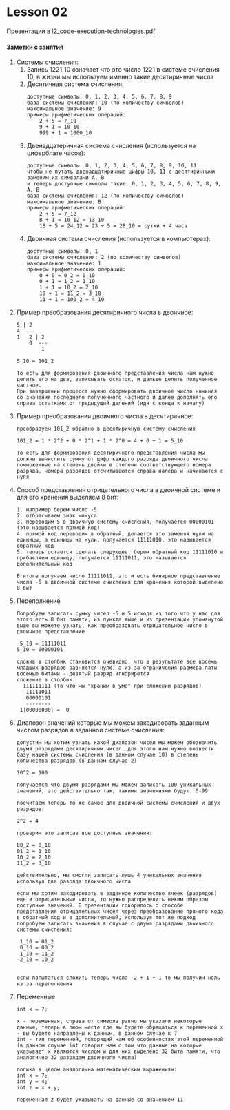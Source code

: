 # Lesson 02

Презентации в [l2_code-execution-technologies.pdf](https://github.com/ait-tr/cohort40.2/blob/main/basic_programming/lesson_02/presentation/l2_code-execution-technologies.pdf)

#### Заметки с занятия

1. Системы счисления:
   1. Запись 1221_10 означает что это число 1221 в системе счисления 10, в жизни мы используем именно такие десятиричные числа 
   2. Десятичная система счисления:
      ```
      доступные символы: 0, 1, 2, 3, 4, 5, 6, 7, 8, 9
      база системы счисления: 10 (по количеству символов)
      максимальное значение: 9
      примеры арифметических операций:
          2 + 5 = 7_10
          9 + 1 = 10_10
          999 + 1 = 1000_10
      ```
   3. Двенадцатеричная система счисления (используется на циферблате часов):
      ```
      доступные символы: 0, 1, 2, 3, 4, 5, 6, 7, 8, 9, 10, 11
      чтобы не путать двенадцатиричные цифры 10, 11 с десятиричными заменим их символами A, B
      и теперь доступные символы такие: 0, 1, 2, 3, 4, 5, 6, 7, 8, 9, A, B
      база системы счисления: 12 (по количеству символов)
      максимальное значение: B
      примеры арифметических операций:
          2 + 5 = 7_12
          B + 1 = 10_12 = 13_10
          1B + 5 = 24_12 = 23 + 5 = 28_10 = сутки + 4 часа
      ```
   4. Двоичная система счисления (используется в компьютерах):
      ```
      доступные символы: 0, 1
      база системы счисления: 2 (по количеству символов)
      максимальное значение: 1
      примеры арифметических операций:
          0 + 0 = 0_2 = 0_10
          0 + 1 = 1_2 = 1_10
          1 + 1 = 10_2 = 2_10
          10 + 1 = 11_2 = 3_10
          11 + 1 = 100_2 = 4_10
      ```
2. Пример преобразования десятиричного числа в двоичное:
   ```
   5 | 2
   4  ---
   1   2 | 2
       0  ---
           1
   
   5_10 = 101_2
   
   То есть для формирования двоичного представления числа нам нужно делить его на два, записывать остаток, и дальше делить полученное частное.
   При завершении процесса нужно сформировать двоичное число начиная со значения последнего полученного частного и далее дополнять его справа остатками от предыдущий делений (идя с конца к началу)
   ```
3. Пример преобразования двоичного числа в десятиричное:
   ```
   преобразуем 101_2 обратно в десятиричную систему счисления
   
   101_2 = 1 * 2^2 + 0 * 2^1 + 1 * 2^0 = 4 + 0 + 1 = 5_10
   
   То есть для формирования десятиричного представления числа мы должны вычислить сумму от цифр каждого разряда двоичного числа помноженные на степень двойки в степени соответствующего номера разряда, номера разрядов отсчитываются справа налева и начинаются с нуля 
   ```
4. Способ представления отрицательного числа в двоичной системе и для его хранения выделяем 8 бит:
   ```
   1. например берем число -5
   2. отбрасываем знак минуса
   3. переводим 5 в двоичную систему счисления, получается 00000101 (это называется прямой код)
   4. прямой код переводим в обратный, делается это заменяя нули на единицы, а единицы на нули, получается 11111010, это называется обратный код
   5. теперь остается сделать следующее: берем обратный код 11111010 и прибавляем единицу, получается 11111011, это называется дополнительный код
   
   В итоге получаем число 11111011, это и есть бинарное представление числа -5 в двоичной системе счисления для хранения которой выделено 8 бит 
   ```
5. Переполнение
   ```
   Попробуем записать сумму чисел -5 и 5 исходя из того что у нас для этого есть 8 бит памяти, из пункта выше и из презентации упомянутой выше вы можете узнать, как преобразовать отрицательное число в двоичное представление
   
   -5_10 = 11111011
   5_10 = 00000101
   
   сложив в столбик становится очевидно, что в результате все восемь младших разрядов равняются нулю, а из-за ограничения размера пати восемью битами - девятый разряд игнорирется
   сложение в столбик:
     111111111 (то что мы "храним в уме" при сложении разрядов)
      11111011
      00000101
      --------
    1|00000000| =  0
   ```
5. Диапозон значений которые мы можем закодировать заданным числом разрядов в заданной системе счисления:
   ```
   допустим мы хотим узнать какой диапозон чисел мы можем обозначить двумя разрядами десятиричным чисел, для этого нам нужно возвести базу нашей системы счисления (в данном случае 10) в степень количества разрядов (в данном случае 2)
   
   10^2 = 100
   
   получается что двумя разрядами мы можем записать 100 уникальных значений, это действительно так, такими значениями будут: 0-99
   
   посчитаем теперь то же самое для двоичной системы счисления и двух разрядов:
   
   2^2 = 4
   
   проверим это записав все доступные значения:
   
   00_2 = 0_10
   01_2 = 1_10
   10_2 = 2_10
   11_2 = 3_10
   
   действительно, мы смогли записать лишь 4 уникальных значения используя два разряда двоичного числа
   
   если мы хотим закодировать в заданное количество ячеек (разрядов) еще и отрицательные числа, то нужно распределить неким образом доступные значений. В презентации говорилось о способе представления отрицательных чисел через преобразование прямого кода в обратный код и в дополнительный, используя тот же подход попробуем записать значения в случае с двумя разрядами двоичного системы счисления:
   
    1_10 = 01_2
    0_10 = 00_2
   -1_10 = 11_2
   -2_10 = 10_2
   
   
   если попытаться сложить теперь числа -2 + 1 + 1 то мы получим ноль из за переполнения 
   ```
6. Переменные
   ```
   int x = 7;
   
   x - переменная, справа от символа равно мы указали некоторые данные, теперь в люом месте где вы будете обращаться к переменной x - вы будете направлены к данным, в данном случае к 7
   int - тип переменной, говорящий нам об особенностях этой переменной (в данном случае int говорит нам о том что данные на которые указывает x являются числом и для них выделено 32 бита памяти, что аналогично 32 разрядам двоичного числа)
   
   логика в целом аналогична математическим выражениям:
   int x = 7;
   int y = 4;
   int z = x + y;
   
   переменная z будет указывать на данные со значением 11 
   ```